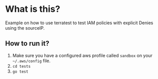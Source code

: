 # What is this?

Example on how to use terratest to test IAM policies with explicit Denies using the sourceIP.

## How to run it?

1. Make sure you have a configured aws profile called `sandbox` on your `~/.aws/config` file.
2. `cd tests`
3. `go test`
